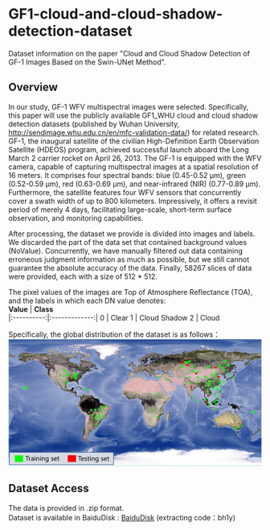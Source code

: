 # GF1-cloud-and-cloud-shadow-detection-dataset  
Dataset information on the paper "Cloud and Cloud Shadow Detection of GF-1 Images Based on the Swin-UNet Method".  
## Overview  
In our study, GF-1 WFV multispectral images were selected. Specifically, this paper will use the publicly available GF1_WHU cloud and cloud shadow detection datasets (published by Wuhan University, http://sendimage.whu.edu.cn/en/mfc-validation-data/) for related research. GF-1, the inaugural satellite of the civilian High-Definition Earth Observation Satellite (HDEOS) program, achieved successful launch aboard the Long March 2 carrier rocket on April 26, 2013. The GF-1 is equipped with the WFV camera, capable of capturing multispectral images at a spatial resolution of 16 meters. It comprises four spectral bands: blue (0.45-0.52 µm), green (0.52-0.59 µm), red (0.63-0.69 µm), and near-infrared (NIR) (0.77-0.89 µm). Furthermore, the satellite features four WFV sensors that concurrently cover a swath width of up to 800 kilometers. Impressively, it offers a revisit period of merely 4 days, facilitating large-scale, short-term surface observation, and monitoring capabilities.  

After processing, the dataset we provide is divided into images and labels. We discarded the part of the data set that contained background values (NoValue). Concurrently, we have manually filtered out data containing erroneous judgment information as much as possible, but we still cannot guarantee the absolute accuracy of the data. Finally, 58267 slices of data were provided, each with a size of 512 * 512.  

The pixel values of the images are Top of Atmosphere Reflectance (TOA), and the labels in which each DN value denotes:  
 **Value** | **Class**    
 |:----------:|:-------------:|
 0  |  Clear
 1  |  Cloud Shadow
 2  |  Cloud
 
Specifically, the global distribution of the dataset is as follows：  
![Image text](https://github.com/Ta111N/GF1-dataset/blob/main/image.png)  
## Dataset Access  
The data is provided in .zip format.  
Dataset is available in BaiduDisk : [BaiduDisk](https://pan.baidu.com/s/1kTZTUO4aNGuLq5V5goINRA) (extracting code：bh1y)
